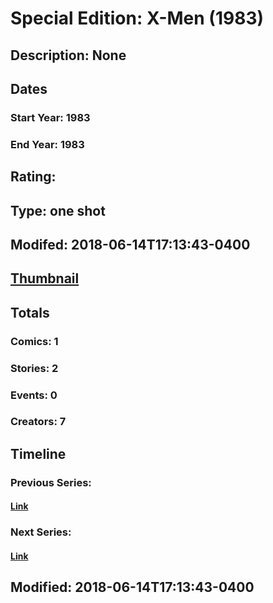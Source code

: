 # Special Edition: X-Men (1983)
## Description: None
## Dates
### Start Year: 1983
### End Year: 1983
## Rating: 
## Type: one shot
## Modifed: 2018-06-14T17:13:43-0400
## [Thumbnail](http://i.annihil.us/u/prod/marvel/i/mg/b/40/image_not_available.jpg)
## Totals
### Comics: 1
### Stories: 2
### Events: 0
### Creators: 7
## Timeline
### Previous Series: 
#### [Link]()
### Next Series: 
#### [Link]()
## Modified: 2018-06-14T17:13:43-0400